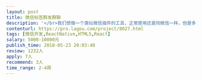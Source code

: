 ```yaml
---                
layout: post       
title: 微信标签群发群聊           
description: '</br>我们想做一个类似微信插件的工具，正常使用还是同微信一样，但是多了一个功能如下：</br></br>1. 可以PC端软件上获取好友的标签或分类；</br>2.可以在PC上给好友分组或打标签；</br>3.可以一键给特定标签的客户群发一条消息。</br>4. 因微信协议可能经常调整，最好提供售后及更新服务。</br>'     
contenturl: https://pro.lagou.com/project/8027.html      
tags: [微信开发,ReactNative,HTML5,React]            
salary: 5000-10000元          
publish_time: 2018-05-23 20:03:48         
review: 1232人                   
apply: 7人                   
recommend: 3人                   
time_range: 2-4周              
---                 
```

